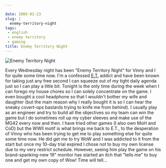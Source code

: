 ```yaml
---

date: 2005-02-23
slug: |
  enemy-territory-night
tags:
 - english
 - enemy territory
 - gaming
title: Enemy Territory Night
---
```


![Enemy Territory Night](/images/enemy_territory.png)

Every Wednesday night has been "Enemy Territory Night" for Vinny and I
for quite some time now. I'm a confessed
[E.T.](http://www.enemy-territory.com) addict and have been known for
taking just any free second I can squeeze out of my tight daily agenda
just so I can play a little bit. Tonight is the only time during the
week when I can forego my house chores so I can solely concentrate on
the game. I even bought a cool headphone so that I wouldn't bother my
wife and daughter (but the main reason why I really bought it is so I
can hear the sneaky covert-ops bastards trying to knife me from behind).
I usually play as an engineer and try to build all the objectives so my
team can win the game but I do sometimes roll up my cyber sleeves and
make use of the MG42 every now and then. I have tried other games (I
also own MoH and CoD) but the WWII motif is what brings me back to E.T.,
to the desperation of Vinny who has been trying to get me to play
something else for quite some time now. He did get me to try WoW and I
was addicted to it from the start but once my 10-day trial expired I
chose not to buy my own license due to my very restrict schedule.
However, seeing him play the game on his brand-spanking-new 19" monitor
has started an itch that "tells me" to buy one and get my own copy of
Wow! Time will tell...
